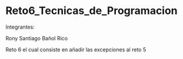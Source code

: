 # Reto6_Tecnicas_de_Programacion

Integrantes:

Rony Santiago Bañol Rico 

Reto 6 el cual consiste en añadir las excepciones al reto 5 
